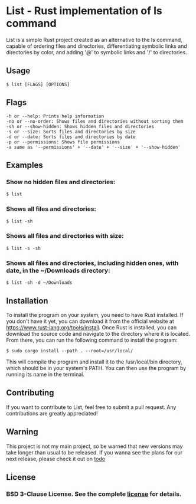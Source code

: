 # List - Rust implementation of ls command

List is a simple Rust project created as an alternative to the ls command, capable of ordering files and directories, differentiating symbolic links and directories by color, and adding '@' to symbolic links and '/' to directories.
## Usage
`
$ list [FLAGS] [OPTIONS]
`
## Flags
    -h or --help: Prints help information
    -no or --no-order: Shows files and directories without sorting them
    -sh or --show-hidden: Shows hidden files and directories
    -s or --size: Sorts files and directories by size
    -d or --date: Sorts files and directories by date
    -p or --permissions: Shows file permissions
    -a same as '--permissions' + '--date' + '--size' + '--show-hidden'

## Examples

### Show no hidden files and directories:
`$ list`

### Shows all files and directories:
`$ list -sh`

### Shows all files and directories with size:
`$ list -s -sh`

### Shows all files and directories, including hidden ones, with date, in the ~/Downloads directory:
`$ list -sh -d ~/Downloads`

## Installation

To install the program on your system, you need to have Rust installed. If you don't have it yet, you can download it from the official website at https://www.rust-lang.org/tools/install.
Once Rust is installed, you can download the source code and navigate to the directory where it is located. From there, you can run the following command to install the program:

`$ sudo cargo install --path . --root=/usr/local/`

This will compile the program and install it to the /usr/local/bin directory, which should be in your system's PATH. You can then use the program by running its name in the terminal.

## Contributing

If you want to contribute to List, feel free to submit a pull request. Any contributions are greatly appreciated!
## Warning

This project is not my main project, so be warned that new versions may take longer than usual to be released.
If you wanna see the plans for our next release, please check it out on [todo](ToDo.md)

## License

### BSD 3-Clause License. See the complete [license](LICENSE) for details.
